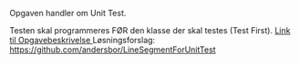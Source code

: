 Opgaven handler om Unit Test.

Testen skal programmeres FØR den klasse der skal testes (Test First). [Link til Opgavebeskrivelse
](https://docs.google.com/document/d/e/2PACX-1vRk_TPtS3JTVYw-7sMSmFDaegAnaZFai18EEiNHw4xprmDzlwX22Qa0v8hkGLRB-fc_tQB0-44E3n4a/pub)
Løsningsforslag: https://github.com/andersbor/LineSegmentForUnitTest

